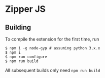 # Zipper JS

## Building

To compile the extension for the first time, run 

```
$ npm i -g node-gyp # assuming python 3.x.x
$ npm i
$ npm run configure
$ npm run build
```

All subsequent builds only need `npm run build`